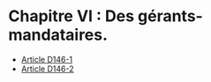 # Chapitre VI : Des gérants-mandataires.

- [Article D146-1](article-d146-1.md)
- [Article D146-2](article-d146-2.md)
